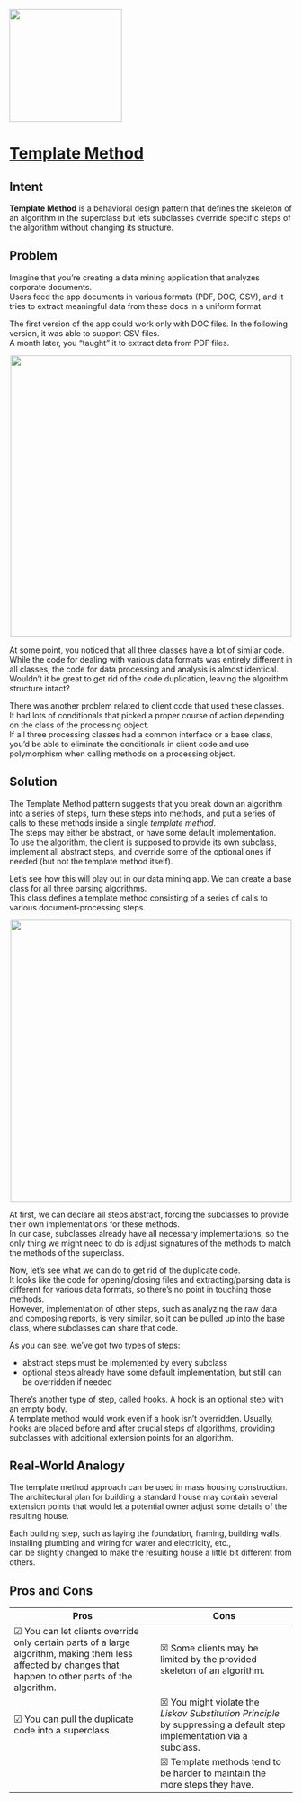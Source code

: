 <p align="left">
<img src="https://github.com/user-attachments/assets/58508b78-cea7-4677-af12-99eede41cd60" width="200" />
</p>

# [Template Method](https://refactoring.guru/design-patterns/template-method)

## Intent

**Template Method** is a behavioral design pattern that defines the skeleton of an algorithm in the superclass but lets subclasses override specific steps of the algorithm without changing its structure.

## Problem

Imagine that you’re creating a data mining application that analyzes corporate documents.  
Users feed the app documents in various formats (PDF, DOC, CSV), and it tries to extract meaningful data from these docs in a uniform format. 

The first version of the app could work only with DOC files. In the following version, it was able to support CSV files.  
A month later, you “taught” it to extract data from PDF files.

<p align="center">
<img src="https://github.com/user-attachments/assets/c0ec2812-2764-4bb4-b88c-d744df5cc3a8" width="500" />
</p>

At some point, you noticed that all three classes have a lot of similar code.  
While the code for dealing with various data formats was entirely different in all classes, the code for data processing and analysis is almost identical.  
Wouldn’t it be great to get rid of the code duplication, leaving the algorithm structure intact?

There was another problem related to client code that used these classes.  
It had lots of conditionals that picked a proper course of action depending on the class of the processing object.  
If all three processing classes had a common interface or a base class, you’d be able to eliminate the conditionals in client code and use polymorphism when calling methods on a processing object.

## Solution

The Template Method pattern suggests that you break down an algorithm into a series of steps, turn these steps into methods, and put a series of calls to these methods inside a single *template method*.  
The steps may either be abstract, or have some default implementation.  
To use the algorithm, the client is supposed to provide its own subclass, implement all abstract steps, and override some of the optional ones if needed (but not the template method itself).

Let’s see how this will play out in our data mining app. We can create a base class for all three parsing algorithms.  
This class defines a template method consisting of a series of calls to various document-processing steps.

<p align="center">
<img src="https://github.com/user-attachments/assets/3ff2f7ad-1e8c-492d-9cde-4b62e2a71965" width="500" />
</p>

At first, we can declare all steps abstract, forcing the subclasses to provide their own implementations for these methods.  
In our case, subclasses already have all necessary implementations, so the only thing we might need to do is adjust signatures of the methods to match the methods of the superclass. 

Now, let’s see what we can do to get rid of the duplicate code.  
It looks like the code for opening/closing files and extracting/parsing data is different for various data formats, so there’s no point in touching those methods.  
However, implementation of other steps, such as analyzing the raw data and composing reports, is very similar, so it can be pulled up into the base class, where subclasses can share that code.

As you can see, we’ve got two types of steps:

- abstract steps must be implemented by every subclass
- optional steps already have some default implementation, but still can be overridden if needed

There’s another type of step, called hooks. A hook is an optional step with an empty body.  
A template method would work even if a hook isn’t overridden. Usually, hooks are placed before and after crucial steps of algorithms, providing subclasses with additional extension points for an algorithm.

## Real-World Analogy

The template method approach can be used in mass housing construction.  
The architectural plan for building a standard house may contain several extension points that would let a potential owner adjust some details of the resulting house.

Each building step, such as laying the foundation, framing, building walls, installing plumbing and wiring for water and electricity, etc.,  
can be slightly changed to make the resulting house a little bit different from others. 

## Pros and Cons

| Pros | Cons |
| ----------- | ----------- |
|☑ You can let clients override only certain parts of a large algorithm, making them less affected by changes that happen to other parts of the algorithm.| ☒ Some clients may be limited by the provided skeleton of an algorithm.|
|☑ You can pull the duplicate code into a superclass.| ☒ You might violate the *Liskov Substitution Principle* by suppressing a default step implementation via a subclass.|
|| ☒ Template methods tend to be harder to maintain the more steps they have.|



